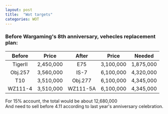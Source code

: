 ```yaml
---
layout: post
title:  "Wot targets"
categories: WOT
---
```


### Before Wargaming's 8th anniversary, vehecles replacement plan:

| Before    | Price     | After     | Price     | Needed    |
| :----:    |:----:     |:----:     |:----:     |:----:     | 
| TigerII   | 2,450,000 | E75       | 3,100,000 | 1,875,000 |
| Obj.257   | 3,560,000 | IS-7      | 6,100,000 | 4,320,000 |
| T10       | 3,510,000 | Obj.277   | 6,100,000 | 4,345,000 |
| WZ111-4   | 3,510,000 | WZ111-5A  | 6,100,000 | 4,345,000 |


For 15% account, the total would be about 12,680,000 <br>
And need to sell before 4.11 according to last year's anniversary celebration.